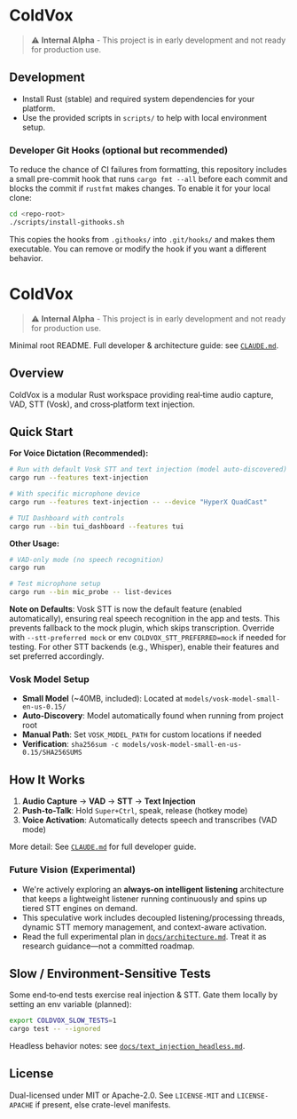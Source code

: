 # ColdVox
> ⚠️ **Internal Alpha** - This project is in early development and not ready for production use.
## Development
 - Install Rust (stable) and required system dependencies for your platform.
 - Use the provided scripts in `scripts/` to help with local environment setup.

### Developer Git Hooks (optional but recommended)

To reduce the chance of CI failures from formatting, this repository includes a small pre-commit hook that runs `cargo fmt --all` before each commit and blocks the commit if `rustfmt` makes changes. To enable it for your local clone:

```bash
cd <repo-root>
./scripts/install-githooks.sh
```

This copies the hooks from `.githooks/` into `.git/hooks/` and makes them executable. You can remove or modify the hook if you want a different behavior.

# ColdVox

> ⚠️ **Internal Alpha** - This project is in early development and not ready for production use.

Minimal root README. Full developer & architecture guide: see [`CLAUDE.md`](CLAUDE.md).

## Overview
ColdVox is a modular Rust workspace providing real‑time audio capture, VAD, STT (Vosk), and cross‑platform text injection.

## Quick Start

**For Voice Dictation (Recommended):**
```bash
# Run with default Vosk STT and text injection (model auto-discovered)
cargo run --features text-injection

# With specific microphone device
cargo run --features text-injection -- --device "HyperX QuadCast"

# TUI Dashboard with controls
cargo run --bin tui_dashboard --features tui
```

**Other Usage:**
```bash
# VAD-only mode (no speech recognition)
cargo run

# Test microphone setup
cargo run --bin mic_probe -- list-devices
```

**Note on Defaults**: Vosk STT is now the default feature (enabled automatically), ensuring real speech recognition in the app and tests. This prevents fallback to the mock plugin, which skips transcription. Override with `--stt-preferred mock` or env `COLDVOX_STT_PREFERRED=mock` if needed for testing. For other STT backends (e.g., Whisper), enable their features and set preferred accordingly.

### Vosk Model Setup
- **Small Model** (~40MB, included): Located at `models/vosk-model-small-en-us-0.15/`
- **Auto-Discovery**: Model automatically found when running from project root
- **Manual Path**: Set `VOSK_MODEL_PATH` for custom locations if needed
- **Verification**: `sha256sum -c models/vosk-model-small-en-us-0.15/SHA256SUMS`

## How It Works
1. **Audio Capture** → **VAD** → **STT** → **Text Injection**
2. **Push-to-Talk**: Hold `Super+Ctrl`, speak, release (hotkey mode)
3. **Voice Activation**: Automatically detects speech and transcribes (VAD mode)

More detail: See [`CLAUDE.md`](CLAUDE.md) for full developer guide.

### Future Vision (Experimental)
- We're actively exploring an **always-on intelligent listening** architecture that keeps a lightweight listener running continuously and spins up tiered STT engines on demand.
- This speculative work includes decoupled listening/processing threads, dynamic STT memory management, and context-aware activation.
- Read the full experimental plan in [`docs/architecture.md`](docs/architecture.md#coldvox-future-vision). Treat it as research guidance—not a committed roadmap.

## Slow / Environment-Sensitive Tests
Some end‑to‑end tests exercise real injection & STT. Gate them locally by setting an env variable (planned):
```bash
export COLDVOX_SLOW_TESTS=1
cargo test -- --ignored
```
Headless behavior notes: see [`docs/text_injection_headless.md`](docs/text_injection_headless.md).

## License
Dual-licensed under MIT or Apache-2.0. See `LICENSE-MIT` and `LICENSE-APACHE` if present, else crate-level manifests.
